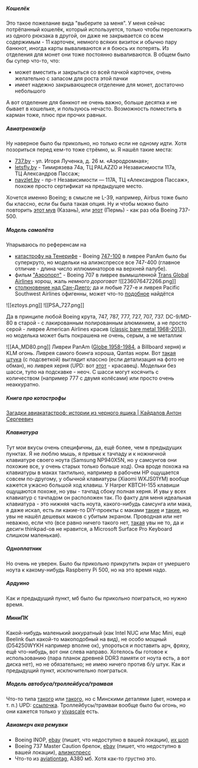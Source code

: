 ##### Кошелёк
Это такое пожелание вида "выберите за меня". У меня сейчас потрёпанный кошелёк, который используется, только чтобы переложить из одного рюкзака в другой, он даже не закрывается со всем содержимым - 11 карточек, немного всяких визиток и обычно пару банкнот, иногда карты вываливаются и я боюсь их потерять. Из отделения для монет они тоже постоянно вываливаются. В общем было бы супер что-то, что:

- может вместить и закрыться со всей пачкой карточек, очень желательно с запасом для роста этой пачки
- имеет надежно закрывающееся отделение для монет, достаточно небольшого

А вот отделение для банкнот не очень важно, больше десятка и не бывает в кошельке, и пользуюсь нечасто. Возможность поместить в карман тоже, плюс при прочих равных.
##### Авиатренажёр
Ну наверное было бы прикольно, но только если не одному идти. Хотя позориться перед кем-то тоже стрёмно, ы. Я нашёл такие места:

- [737.by](https://737.by/main/price.html) - ул. Игоря Лученка, д. 26 м. «Аэродромная»;
- [letsfly.by](https://letsfly.by/цены/) - Тимирязева 74а, ТЦ PALAZZO и Независимости 117а,  
ТЦ Александров Пассаж;
- [navzlet.by](https://navzlet.by/shop/aviatrenajer-boeing-737-ng/) - пр-т Независимости — 117А, ТЦ «Александров Пассаж», похоже просто сертификат на предыдущее место.

Хочется именно Boeing; в смысле не L-39, например, Airbus тоже было бы классно, если бы была такая опция. Ну и чтобы можно было повторить [этот мув](https://youtu.be/B4WkyvNOrW0?t=580) (Казань), или [этот](https://youtu.be/mPbd3oclDD4?t=651) (Пермь) - как раз оба Boeing 737-500.
##### Модель самолёта
Упарываюсь по референсам на

- [катастрофу на Тенерифе](https://ru.wikipedia.org/wiki/%D0%A1%D1%82%D0%BE%D0%BB%D0%BA%D0%BD%D0%BE%D0%B2%D0%B5%D0%BD%D0%B8%D0%B5_%D0%B2_%D0%B0%D1%8D%D1%80%D0%BE%D0%BF%D0%BE%D1%80%D1%82%D1%83_%D0%9B%D0%BE%D1%81-%D0%A0%D0%BE%D0%B4%D0%B5%D0%BE%D1%81) - Boeing [747-100](https://ru.wikipedia.org/wiki/Boeing_747#747-100) в ливрее PanAm было бы суперкруто, но модельки на алиэкспрессе все 747-400 (главное отличие - длина число иллюминаторов на верхней палубе).
- фильм ["Аэропорт"](https://en.wikipedia.org/wiki/Airport_(1970_film)) - Boeing 707 в ливрее вымышленной [Trans Global Airlines](https://www.ebay.com/itm/236076472266) хорош, жаль *немного дороговат*
![[236076472266.png]]
- [столкновение над Сан-Диего](https://ru.wikipedia.org/wiki/%D0%A1%D1%82%D0%BE%D0%BB%D0%BA%D0%BD%D0%BE%D0%B2%D0%B5%D0%BD%D0%B8%D0%B5_%D0%BD%D0%B0%D0%B4_%D0%A1%D0%B0%D0%BD-%D0%94%D0%B8%D0%B5%D0%B3%D0%BE); да и любые 727-е и ливрея Pacific Southwest Airlines офигенны, может что-то [подобное](https://www.eztoys.com/psa-pacific-southwest-airlines-boeing-727-100-n976ps-inflight-if721psa0523-scale-1-200.html) найдётся

![[eztoys.png]]
![[PSA_727.png]]

Да в принципе любой Boeing крута, 747, 787, 777, 727, 707, 737. DC-9/MD-80 в старой  - с лакированным полированным алюминием, а не просто серой - ливрее American Airlines красив ([classic bare metal 1968-2013](https://www.norebbo.com/american-airlines-livery/)), но моделька может быть покрашена не очень, серым, а не металлик

![[AA_MD80.png]]
Ливреи PanAm ([Globe 1958-1984](https://www.norebbo.com/pan-am-livery/), а Billboard херня) и KLM огонь. Ливрея самого боинга хороша, Qantas норм.
Вот [такая штука](https://aliexpress.ru/item/1005008517965277.html?sku_id=12000045525227539) (с подсветкой) выглядит классно (если детализация на фото не обман), но ливрея херня (UPD: вот [этот](https://aliexpress.ru/item/1005008707757392.html?sku_id=12000046333437738) - красавец).
Модельки без шасси, тупо на подскавке - неоч. С шасси могут косячить с количеством (например 777 с двумя колёсами) или просто очень неаккуратно.
##### Книга про котострофы
[Загадки авиакатастроф: истории из черного ящика | Кайдалов Антон Сергеевич](https://ozon.by/product/zagadki-aviakatastrof-istorii-iz-chernogo-yashchika-kaydalov-anton-sergeevich-1699156080)
##### Клавиатура
Тут мои вкусы очень специфичны, да, ещё более, чем в предыдущих пунктах. Я не люблю мышь, я привык к тачпаду и к ножничной клавиатуре своего ноута (Samsung NP940X5N, но у самсунгов они похожие все, у очень старых только больше ход). Она вроде похожа на клавиатуры в маках тактильно, например в рабочем HP ощущается совсем по-другому, у обычной клавиатуры (Xiaomi WXJS01YM) вообще кажется ужасно большой ход клавиш. У Harper KBTCH-155 клавиши ощущаются похоже, но увы - тачпад сбоку полная херня. И увы у всех клавиатур с тачпадом он расположен так. По факту для меня идеальная клавиатура - это нижняя часть ноута, какого-нибудь самсунга или мака, я даже искал, есть ли какие-то DIY-проекты с маками [такие](https://hackaday.com/2018/12/04/teensy-liberates-the-thinkpad-keyboard/) и [такие](https://www.instructables.com/How-to-Make-a-USB-Laptop-Keyboard-Controller/), но увы не нашёл дешевых маков с убитым экраном. Проводная или нет неважно, если что (все равно ничего такого нет, [такая](https://www.lenovo.com/us/en/p/accessories-and-software/keyboards-and-mice/keyboards/0b47190) увы не то, да и десигн thinkpad-ов не нравится, а Microsoft Surface Pro Keyboard слишком маленькая).
##### Одноплатник
Но очень не уверен. Было бы прикольно прикрутить экран от умершего ноута к какому-нибудь Raspberry Pi 500, но на это время надо.
##### Ардуино
Как и предыдущий пункт, мб было бы прикольно поиграться, но нужно время.
##### МиниПК
Какой-нибудь маленький аккуратный (как Intel NUC или Mac Mini, ещё Beelink был какой-то макоподобный на вид), не особо мощный (D54250WYKH например вполне ок), упороться и поставить арч, фряху, ещё что-нибудь, вот они слева направо. Хотелось бы готовое к использованию (пара планок древней DDR3 памяти от ноута есть, а вот диска нет), но не обязательно; не имею ничего против б/у штук. Как и предыдущий пункт, исключительно поиграться.
##### Модель автобуса/троллейбуса/трамвая
Что-то типа [такого](https://ozon.by/product/masshtabnaya-model-avtobusa-maz-103-1-43-zheltyy-sankt-peterburg-1302216854/) или [такого](https://minipark.by/product/avtobus-maz-203-nashi-avtobusy-42/), но с Минскими деталями (цвет, номера и т. п.)
UPD: [ссылочка](https://minipark.by/product-category/bus/?filter_vehicle-brand=maz). Троллейбусы/трамваи вообще было бы огонь, но они кажется только у [vivascale](https://vivascale.by/portfolio/trollejbus-aksm-420/) есть.
##### Авиамерч ака ремувки
- Boeing INOP, [ebay](https://www.ebay.com/itm/302375770269) (пишет, что недоступно в вашей локации), [их шоп](https://www.goneflying-store.com/products/keyring-boeing-inop-tag-remove-before-flight)
- Boeing 737 Master Caution брелок, [ebay](https://www.ebay.com/itm/396601013409) (пишет, что недоступно в вашей локации), [алиэкспресс](https://aliexpress.ru/item/1005008902698508.html?sku_id=12000047132475780)
- Что-то из [aviationtag](https://www.aviationtag.com/en-eu), A380 мб. Хотя как-то грустно это.
